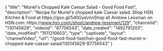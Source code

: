 {
    "title": "Muriel's Chopped Kale Caesar Salad - Good Food Fast",
    "description": "Recipe for Muriel's chopped kale Caesar salad. Shop HSN Kitchen & Food at https:\/\/goo.gl\/5d0Gya\n\nShop all Andrew Lessman on HSN.com: https:\/\/www.hsn.com\/shop\/andrew-lessman\/129",
    "channelid": "130145629",
    "videoid": "87756543",
    "date_created": "1492791203",
    "date_modified": "1511210603",
    "type": "captivate",
    "layout": "channelVideo",
    "url": "\/good-food-fast\/hsn-good-food-fast-muriel-s-chopped-kale-caesar-salad\/130145629-87756543"
}